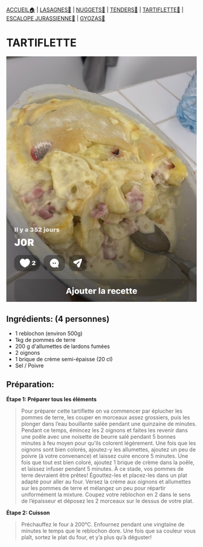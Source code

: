 [ACCUEIL🏠](index.md) | [LASAGNES🍝](lasagnes.md) | [NUGGETS🍗](nuggets.md) | [TENDERS🍗](tenders.md) | [TARTIFLETTE🧀](tartiflette.md) | [ESCALOPE JURASSIENNE🥩](escalope.md) | [GYOZAS🥟](gyozas.md)

# TARTIFLETTE

![](IMAGES/Tartiflette.jpg)

## Ingrédients: (4 personnes)
* 1 reblochon (environ 500g)
* 1kg de pommes de terre
* 200 g d'allumettes de lardons fumées
* 2 oignons
* 1 brique de crème semi-épaisse (20 cl)
* Sel / Poivre

## Préparation:
**Étape 1: Préparer tous les éléments**
> Pour préparer cette tartiflette on va commencer par éplucher les pommes de terre, les couper en morceaux assez grossiers, puis les plonger dans l’eau bouillante salée pendant une quinzaine de minutes. Pendant ce temps, émincez les 2 oignons et faites les revenir dans une poêle avec une noisette de beurre salé pendant 5 bonnes minutes à feu moyen pour qu’ils colorent légèrement. Une fois que les oignons sont bien colorés, ajoutez-y les allumettes, ajoutez un peu de poivre (à votre convenance) et laissez cuire encore 5 minutes. Une fois que tout est bien coloré, ajoutez 1 brique de crème dans la poêle, et laissez infuser pendant 5 minutes. À ce stade, vos pommes de terre devraient être prêtes! Égouttez-les et placez-les dans un plat adapté pour aller au four. Versez la crème aux oignons et allumettes sur les pommes de terre et mélangez un peu pour répartir uniformément la mixture. Coupez votre reblochon en 2 dans le sens de l’épaisseur et déposez les 2 morceaux sur le dessus de votre plat. 


**Étape 2: Cuisson**
> Préchauffez le four à 200°C. Enfournez pendant une vingtaine de minutes le temps que le reblochon dore. Une fois que sa couleur vous plaît, sortez le plat du four, et y’a plus qu’à déguster!
